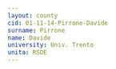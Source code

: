 ```yaml
---
layout: county 
cid: 01-11-14-Pirrone-Davide
surname: Pirrone
name: Davide
university: Univ. Trento
unita: RSDE
---
```

